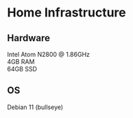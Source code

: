 # Home Infrastructure

## Hardware

Intel Atom N2800 @ 1.86GHz  
4GB RAM  
64GB SSD  

## OS

Debian 11 (bullseye)
